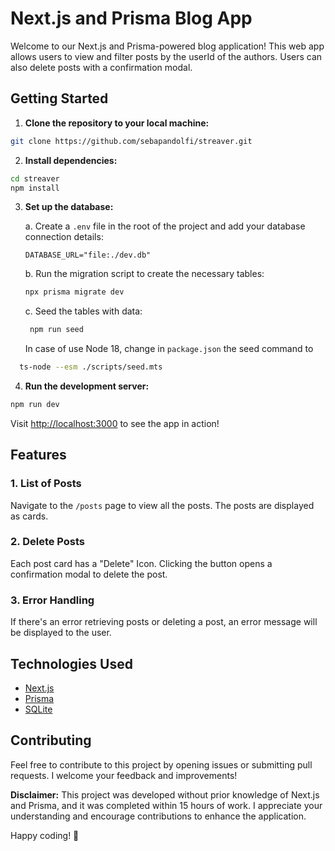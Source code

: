 # Next.js and Prisma Blog App

Welcome to our Next.js and Prisma-powered blog application! This web app allows users to view and filter posts by the userId of the authors. Users can also delete posts with a confirmation modal.

## Getting Started

1. **Clone the repository to your local machine:**

```bash
git clone https://github.com/sebapandolfi/streaver.git
```

2. **Install dependencies:**

```bash
cd streaver
npm install
```

3. **Set up the database:**

   a. Create a `.env` file in the root of the project and add your database connection details:

   ```env
   DATABASE_URL="file:./dev.db"
   ```

   b. Run the migration script to create the necessary tables:

   ```bash
   npx prisma migrate dev
   ```

   c. Seed the tables with data:

   ```bash
    npm run seed
   ```
    In case of use Node 18, change in `package.json` the seed command to
  ```bash
    ts-node --esm ./scripts/seed.mts
   ```

4. **Run the development server:**

```bash
npm run dev
```

Visit [http://localhost:3000](http://localhost:3000) to see the app in action!

## Features

### 1. List of Posts

Navigate to the `/posts` page to view all the posts. The posts are displayed as cards.

### 2. Delete Posts

Each post card has a "Delete" Icon. Clicking the button opens a confirmation modal to delete the post.

### 3. Error Handling

If there's an error retrieving posts or deleting a post, an error message will be displayed to the user.

## Technologies Used

- [Next.js](https://nextjs.org/)
- [Prisma](https://www.prisma.io/)
- [SQLite](https://www.sqlite.org/)

## Contributing

Feel free to contribute to this project by opening issues or submitting pull requests. I welcome your feedback and improvements!

**Disclaimer:** This project was developed without prior knowledge of Next.js and Prisma, and it was completed within 15 hours of work. I appreciate your understanding and encourage contributions to enhance the application.

Happy coding! 🚀


